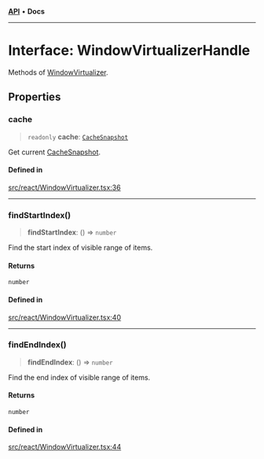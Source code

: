 [**API**](../../API.md) • **Docs**

***

# Interface: WindowVirtualizerHandle

Methods of [WindowVirtualizer](../functions/WindowVirtualizer.md).

## Properties

### cache

> `readonly` **cache**: [`CacheSnapshot`](CacheSnapshot.md)

Get current [CacheSnapshot](CacheSnapshot.md).

#### Defined in

[src/react/WindowVirtualizer.tsx:36](https://github.com/inokawa/virtua/blob/cde6b757a74b1e8c69e920fc596425ef39738abf/src/react/WindowVirtualizer.tsx#L36)

***

### findStartIndex()

> **findStartIndex**: () => `number`

Find the start index of visible range of items.

#### Returns

`number`

#### Defined in

[src/react/WindowVirtualizer.tsx:40](https://github.com/inokawa/virtua/blob/cde6b757a74b1e8c69e920fc596425ef39738abf/src/react/WindowVirtualizer.tsx#L40)

***

### findEndIndex()

> **findEndIndex**: () => `number`

Find the end index of visible range of items.

#### Returns

`number`

#### Defined in

[src/react/WindowVirtualizer.tsx:44](https://github.com/inokawa/virtua/blob/cde6b757a74b1e8c69e920fc596425ef39738abf/src/react/WindowVirtualizer.tsx#L44)
